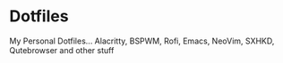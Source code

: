 # Dotfiles
My Personal Dotfiles...
Alacritty, BSPWM, Rofi, Emacs, NeoVim, SXHKD, Qutebrowser and other stuff
